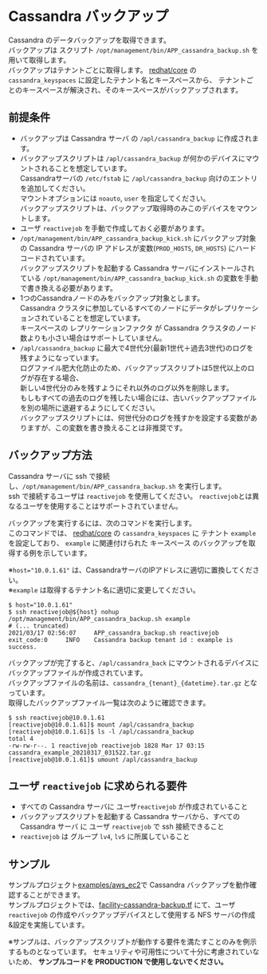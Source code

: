 # Cassandra バックアップ

Cassandra のデータバックアップを取得できます。  
バックアップは スクリプト `/opt/management/bin/APP_cassandra_backup.sh` を用いて取得します。  
バックアップはテナントごとに取得します。
[redhat/core] の `cassandra_keyspaces` に設定したテナント名とキースペースから、
テナントごとのキースペースが解決され、そのキースペースがバックアップされます。

## 前提条件

- バックアップは Cassandra サーバ の `/apl/cassandra_backup` に作成されます。
- バックアップスクリプトは `/apl/cassandra_backup` が何かのデバイスにマウントされることを想定しています。  
  Cassandraサーバの `/etc/fstab` に `/apl/cassandra_backup` 向けのエントリを追加してください。  
  マウントオプションには `noauto`, `user` を指定してください。  
  バックアップスクリプトは、バックアップ取得時のみこのデバイスをマウントします。
- ユーザ `reactivejob` を手動で作成しておく必要があります。
- `/opt/management/bin/APP_cassandra_backup_kick.sh` にバックアップ対象の Cassandra サーバの IP アドレスが変数(`PROD_HOSTS`, `DR_HOSTS`) にハードコードされています。  
  バックアップスクリプトを起動する Cassandra サーバにインストールされている `/opt/management/bin/APP_cassandra_backup_kick.sh` の変数を手動で書き換える必要があります。
- 1つのCassandraノードのみをバックアップ対象とします。  
  Cassandra クラスタに参加しているすべてのノードにデータがレプリケーションされていることを想定しています。  
  キースペースの レプリケーションファクタ が Cassandra クラスタのノード数よりも小さい場合はサポートしていません。
- `/apl/cassandra_backup` に最大で4世代分(最新1世代＋過去3世代)のログを残すようになっています。  
  ログファイル肥大化防止のため、バックアップスクリプトは5世代以上のログが存在する場合、  
  新しい4世代分のみを残すようにそれ以外のログ以外を削除します。  
  もしもすべての過去のログを残したい場合には、古いバックアップファイルを別の場所に退避するようにしてください。  
  バックアップスクリプトには、何世代分のログを残すかを設定する変数がありますが、この変数を書き換えることは非推奨です。


## バックアップ方法

Cassandra サーバに ssh で接続し、`/opt/management/bin/APP_cassandra_backup.sh` を実行します。  
ssh で接続するユーザは `reactivejob` を使用してください。
`reactivejob`とは異なるユーザを使用することはサポートされていません。

バックアップを実行するには、次のコマンドを実行します。    
このコマンドでは、 [redhat/core] の `cassandra_keyspaces` に テナント `example` を設定しており、
`example` に関連付けられた キースペース のバックアップを取得する例を示しています。  

※`host="10.0.1.61"` は、CassandraサーバのIPアドレスに適切に置換してください。  
※`example` は取得するテナント名に適切に変更してください。

```shell
$ host="10.0.1.61"
$ ssh reactivejob@${host} nohup /opt/management/bin/APP_cassandra_backup.sh example
# (... truncated)
2021/03/17 02:56:07     APP_cassandra_backup.sh reactivejob     exit_code:0     INFO    Cassandra backup tenant id : example is success.
```

バックアップが完了すると、`/apl/cassandra_back` にマウントされるデバイスにバックアップファイルが作成されています。  
バックアップファイルの名前は、`cassandra_{tenant}_{datetime}.tar.gz` となっています。  
取得したバックアップファイル一覧は次のように確認できます。  

```shell
$ ssh reactivejob@10.0.1.61
[reactivejob@10.0.1.61]$ mount /apl/cassandra_backup 
[reactivejob@10.0.1.61]$ ls -l /apl/cassandra_backup 
total 4
-rw-rw-r--. 1 reactivejob reactivejob 1828 Mar 17 03:15 cassandra_example_20210317_031522.tar.gz
[reactivejob@10.0.1.61]$ umount /apl/cassandra_backup
```


## ユーザ `reactivejob` に求められる要件

- すべての Cassandra サーバに ユーザ`reactivejob` が作成されていること
- バックアップスクリプトを起動する Cassandra サーバから、すべての Cassandra サーバ に ユーザ `reactivejob` で ssh 接続できること
- `reactivejob` は グループ `lv4`, `lv5` に所属していること


## サンプル
サンプルプロジェクト[examples/aws_ec2]で Cassandra バックアップを動作確認することができます。  
サンプルプロジェクトでは、[facility-cassandra-backup.tf] にて、ユーザ `reactivejob` の作成やバックアップデバイスとして使用する NFS サーバの作成&設定を実施しています。

※サンプルは、バックアップスクリプトが動作する要件を満たすことのみを例示するものとなっています。
セキュリティや可用性について十分に考慮されていないため、 **サンプルコードを PRODUCTION で使用しないでください。**



[redhat/core]: /modules/service/redhat/core
[examples/aws_ec2]: /examples/aws_ec2
[facility-cassandra-backup.tf]: /examples/aws_ec2/facility-cassandra-backup.tf
